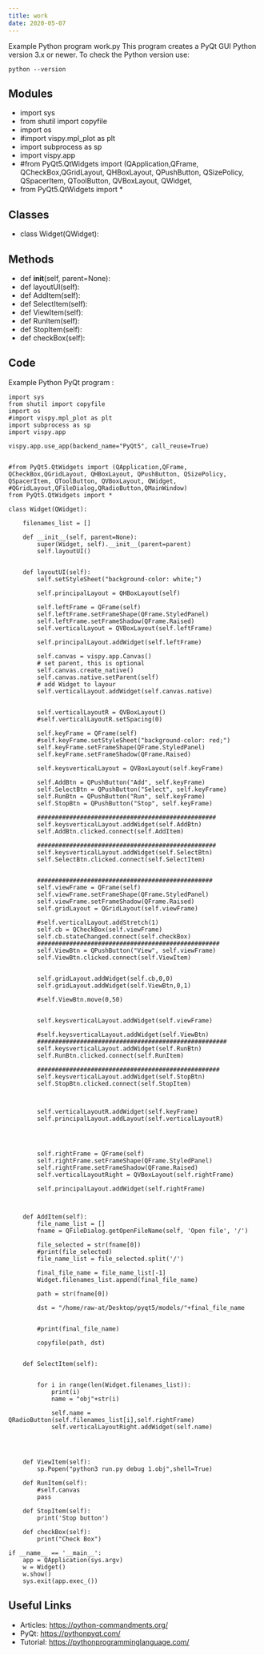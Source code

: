 ```yaml
---
title: work
date: 2020-05-07
---
```

Example Python program work.py
This program creates a PyQt GUI
Python version 3.x or newer.
To check the Python version use:

    python --version

## Modules

* import sys
* from shutil import copyfile
* import os
* #import vispy.mpl_plot as plt
* import subprocess as sp
* import vispy.app
* #from PyQt5.QtWidgets import (QApplication,QFrame, QCheckBox,QGridLayout, QHBoxLayout, QPushButton, QSizePolicy, QSpacerItem, QToolButton, QVBoxLayout, QWidget,
* from PyQt5.QtWidgets import *

## Classes

* class Widget(QWidget):

## Methods

* def __init__(self, parent=None):
* def layoutUI(self):
* def AddItem(self):
* def SelectItem(self):
* def ViewItem(self):
* def RunItem(self):
* def StopItem(self):
* def checkBox(self):

## Code

Example Python PyQt program :

    import sys
    from shutil import copyfile
    import os
    #import vispy.mpl_plot as plt
    import subprocess as sp
    import vispy.app
    
    vispy.app.use_app(backend_name="PyQt5", call_reuse=True)
    
    
    #from PyQt5.QtWidgets import (QApplication,QFrame, QCheckBox,QGridLayout, QHBoxLayout, QPushButton, QSizePolicy, QSpacerItem, QToolButton, QVBoxLayout, QWidget,
    #QGridLayout,QFileDialog,QRadioButton,QMainWindow)
    from PyQt5.QtWidgets import *
    
    class Widget(QWidget):
     
        filenames_list = []
        
        def __init__(self, parent=None):
            super(Widget, self).__init__(parent=parent)
            self.layoutUI()
            
    
        def layoutUI(self):
            self.setStyleSheet("background-color: white;")
    
            self.principalLayout = QHBoxLayout(self)
    
            self.leftFrame = QFrame(self)
            self.leftFrame.setFrameShape(QFrame.StyledPanel)
            self.leftFrame.setFrameShadow(QFrame.Raised)
            self.verticalLayout = QVBoxLayout(self.leftFrame)
    
            self.principalLayout.addWidget(self.leftFrame)
    
            self.canvas = vispy.app.Canvas()
            # set parent, this is optional
            self.canvas.create_native()
            self.canvas.native.setParent(self)
            # add Widget to layour
            self.verticalLayout.addWidget(self.canvas.native)
        
            
            self.verticalLayoutR = QVBoxLayout()
            #self.verticalLayoutR.setSpacing(0)
    
            self.keyFrame = QFrame(self)
            #self.keyFrame.setStyleSheet("background-color: red;")
            self.keyFrame.setFrameShape(QFrame.StyledPanel)
            self.keyFrame.setFrameShadow(QFrame.Raised)
            
            self.keysverticalLayout = QVBoxLayout(self.keyFrame)
            
            self.AddBtn = QPushButton("Add", self.keyFrame)
            self.SelectBtn = QPushButton("Select", self.keyFrame)
            self.RunBtn = QPushButton("Run", self.keyFrame)
            self.StopBtn = QPushButton("Stop", self.keyFrame)
    
            ##################################################
            self.keysverticalLayout.addWidget(self.AddBtn)
            self.AddBtn.clicked.connect(self.AddItem)
    
            ##################################################
            self.keysverticalLayout.addWidget(self.SelectBtn)
            self.SelectBtn.clicked.connect(self.SelectItem)
    
    
            #################################################
            self.viewFrame = QFrame(self)
            self.viewFrame.setFrameShape(QFrame.StyledPanel)
            self.viewFrame.setFrameShadow(QFrame.Raised)
            self.gridLayout = QGridLayout(self.viewFrame)
            
            #self.verticalLayout.addStretch(1)
            self.cb = QCheckBox(self.viewFrame)
            self.cb.stateChanged.connect(self.checkBox)
            ###################################################
            self.ViewBtn = QPushButton("View", self.viewFrame)
            self.ViewBtn.clicked.connect(self.ViewItem)
    
            
            self.gridLayout.addWidget(self.cb,0,0)
            self.gridLayout.addWidget(self.ViewBtn,0,1)
            
            #self.ViewBtn.move(0,50)
            
            
            self.keysverticalLayout.addWidget(self.viewFrame)
        
            #self.keysverticalLayout.addWidget(self.ViewBtn)
            #####################################################
            self.keysverticalLayout.addWidget(self.RunBtn)
            self.RunBtn.clicked.connect(self.RunItem)
    
            ###################################################
            self.keysverticalLayout.addWidget(self.StopBtn)
            self.StopBtn.clicked.connect(self.StopItem)
    
            
            
            self.verticalLayoutR.addWidget(self.keyFrame)
            self.principalLayout.addLayout(self.verticalLayoutR)
    
            
    
    
            self.rightFrame = QFrame(self)
            self.rightFrame.setFrameShape(QFrame.StyledPanel)
            self.rightFrame.setFrameShadow(QFrame.Raised)
            self.verticalLayoutRight = QVBoxLayout(self.rightFrame)
    
            self.principalLayout.addWidget(self.rightFrame)
        
            
        
        def AddItem(self):
            file_name_list = []
            fname = QFileDialog.getOpenFileName(self, 'Open file', '/')
            
            file_selected = str(fname[0])
            #print(file_selected)
            file_name_list = file_selected.split('/')
            
            final_file_name = file_name_list[-1]
            Widget.filenames_list.append(final_file_name)
            
            path = str(fname[0])
     
            dst = "/home/raw-at/Desktop/pyqt5/models/"+final_file_name
    
            
            #print(final_file_name)
    
            copyfile(path, dst)
    
                
        def SelectItem(self):
            
            
            for i in range(len(Widget.filenames_list)):
                print(i)
                name = "obj"+str(i)
        
                self.name = QRadioButton(self.filenames_list[i],self.rightFrame) 
                self.verticalLayoutRight.addWidget(self.name)
        
        
    
            
        def ViewItem(self):
            sp.Popen("python3 run.py debug 1.obj",shell=True)
    
        def RunItem(self):
            #self.canvas
            pass
    
        def StopItem(self):
            print('Stop button')
    
        def checkBox(self):
            print("Check Box")
    
    if __name__ == '__main__':
        app = QApplication(sys.argv)
        w = Widget()
        w.show()
        sys.exit(app.exec_())
    
    
    
    
    

## Useful Links

- Articles: https://python-commandments.org/
- PyQt: https://pythonpyqt.com/
- Tutorial: https://pythonprogramminglanguage.com/
